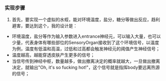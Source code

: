 ### 实现步骤

1. 首先，要实现一个虚拟的水蛭，能对环境温度，盐分，糖分等做出反应，趋利避害，要达到这个，我的设计是：
  - 环境温度，盐分等作为输入参数进入entrance神经元，可以输入大量，也可以少量，代表身体有哪些部位的SensoryOrgan接收到了这个环境信号，以温度为例，温度有低温和高温，过低和过高都会触发神经元的阈值产生神经信号；
  - 温度越高，越能穿透皮肤产生更多的信号；
  - 当信号传到神经中枢，数量越多，做出撤离决定的概率就越大，一旦做出撤离决定，就输出"Oh, it's so fucking hot!"，这个信号就是指挥body要远离热源的信号；
